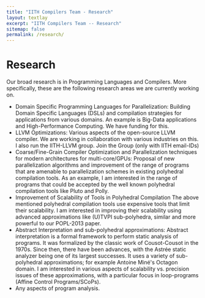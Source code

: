 ```yaml
---
title: "IITH Compilers Team - Research"
layout: textlay
excerpt: "IITH Compilers Team -- Research"
sitemap: false
permalink: /research/
---
```


# Research

Our broad research is in Programming Languages and Compilers. More specifically, these are the following research areas we are currently working on.

* Domain Specific Programming Languages for Parallelization: Building Domain Specific Languages (DSLs) and compilation strategies for applications from various domains. An example is Big-Data applications and High-Performance Computing. We have funding for this.
* LLVM Optimizations: Various aspects of the open-source LLVM compiler. We are working in collaboration with various industries on this. I also run the IITH-LLVM group. Join the Group (only with IITH email-IDs)
* Coarse/Fine-Grain Compiler Optimization and Parallelization techniques for modern architectures for multi-core/GPUs: Proposal of new parallelization algorithms and improvement of the range of programs that are amenable to parallelization schemes in existing polyhedral compilation tools. As an example, I am interested in the range of programs that could be accepted by the well known polyhedral compilation tools like Pluto and Polly.
* Improvement of Scalability of Tools in Polyhedral Compilation The above mentioned polyhedral compilation tools use expensive tools that limit their scalability. I am interested in improving their scalability using advanced approximations like (U)TVPI sub-polyhedra, similar and more powerful to our POPL-2013 paper.
* Abstract Interpretation and sub-polyhedral approximations: Abstract interpretation is a formal framework to perform static analysis of programs. It was formalized by the classic work of Cousot-Cousot in the 1970s. Since then, there have been advances, with the Astrée static analyzer being one of its largest successes. It uses a variety of sub-polyhedral approximations; for example Antoine Miné's Octagon domain. I am interested in various aspects of scalability vs. precision issues of these approximations, with a particular focus in loop-programs (Affine Control Programs/SCoPs).
* Any aspects of program analysis. 
